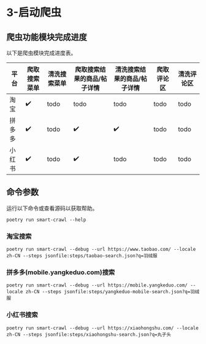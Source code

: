 # 3-启动爬虫

## 爬虫功能模块完成进度

以下是爬虫模块完成进度表。

| 平台  | 爬取搜索菜单 | 清洗搜索菜单 | 爬取搜索结果的商品/帖子详情 | 清洗搜索结果的商品/帖子详情 | 爬取评论区 | 清洗评论区 |
|-----|--------|--------|----------------|----------------|-------|-------|
| 淘宝  | ✔️     | todo   | todo           | todo           | todo  | todo  |
| 拼多多 | ✔️     | todo   | ✔️             | ✔️             | todo  | todo  |
| 小红书 | ✔️     | todo   | ✔️             | todo           | todo  | todo  |

## 命令参数

运行以下命令或查看源码以获取帮助。

```shell
poetry run smart-crawl --help
```

### 淘宝搜索

```shell
poetry run smart-crawl --debug --url https://www.taobao.com/ --locale zh-CN --steps jsonfile:steps/taobao-search.json?q=羽绒服
```

### 拼多多(mobile.yangkeduo.com)搜索

```shell
poetry run smart-crawl --debug --url https://mobile.yangkeduo.com/ --locale zh-CN --steps jsonfile:steps/yangkeduo-mobile-search.json?q=羽绒服
```

### 小红书搜索

```shell
poetry run smart-crawl --debug --url https://xiaohongshu.com/ --locale zh-CN --steps jsonfile:steps/xiaohongshu-search.json?q=丸子头
```
